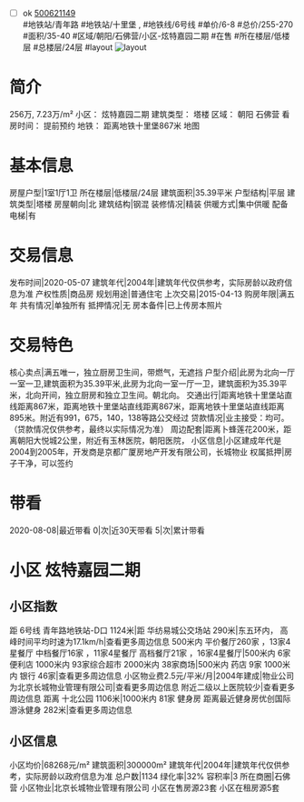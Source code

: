 - [ ] ok [500621149](https://bj.5i5j.com/ershoufang/500621149.html)  
 #地铁站/青年路 #地铁站/十里堡 ,  #地铁线/6号线
#单价/6-8 #总价/255-270 #面积/35-40   #区域/朝阳/石佛营/小区-炫特嘉园二期 #在售 #所在楼层/低楼层 #总楼层/24层 #layout 
![layout](http://image2.5i5j.com//group2/M00/E3/DA/CgqJM16i9FaAA3GsAAGSoQkMx4s243.jpg_P5.jpg) 
# 简介 
 256万,  7.23万/m² 
小区： 炫特嘉园二期
建筑类型： 塔楼
区域： 朝阳 石佛营
看房时间： 提前预约
地铁： 距离地铁十里堡867米 地图
# 基本信息 
 房屋户型|1室1厅1卫
所在楼层|低楼层/24层
建筑面积|35.39平米
户型结构|平层
建筑类型|塔楼
房屋朝向|北
建筑结构|钢混
装修情况|精装
供暖方式|集中供暖
配备电梯|有
# 交易信息 
 发布时间|2020-05-07
建筑年代|2004年|建筑年代仅供参考，实际房龄以政府信息为准
产权性质|商品房
规划用途|普通住宅
上次交易|2015-04-13
购房年限|满五年
共有情况|单独所有
抵押情况|无
房本备件|已上传房本照片
# 交易特色 
 核心卖点|满五唯一，独立厨房卫生间，带燃气，无遮挡
户型介绍|此房为北向一厅一室一卫,建筑面积为35.39平米,此房为北向一室一厅一卫，建筑面积为35.39平米，北向开间，独立厨房和独立卫生间。朝北向。
交通出行|距离地铁十里堡站直线距离867米，距离地铁十里堡站直线距离867米，距离地铁十里堡站直线距离895米。附近有991，675，140，138等路公交经过
贷款情况|业主接受：均可。（贷款情况仅供参考，最终以实际情况为准）
周边配套|距离卜蜂莲花200米，距离朝阳大悦城2公里，附近有玉林医院，朝阳医院，
小区信息|小区建成年代是2004到2005年，开发商是京都广厦房地产开发有限公司，长城物业
权属抵押|房子干净，可以签约
# 带看 
 2020-08-08|最近带看	 0|次|近30天带看	 5|次|累计带看
# 小区 炫特嘉园二期
## 小区指数 
 距 6号线 青年路地铁站-D口 1124米|距 华纺易城公交场站 290米|东五环内， 高峰时间平均时速为17.1km/h|查看更多周边信息
500米内 平价餐厅260家 ，13家4星餐厅
中档餐厅16家 ，11家4星餐厅
高档餐厅21家 ，16家4星餐厅|500米内 6家便利店
1000米内 93家综合超市
2000米内 38家商场|500米内 药店 9家
1000米内 银行 46家|查看更多周边信息
小区物业费2.5元/平米/月|2004年建成|物业公司为北京长城物业管理有限公司|查看更多周边信息
附近二级以上医院较少|查看更多周边信息
距离 十北公园 1106米|1000米内 81家 健身房
距离最近健身房优创国际游泳健身 282米|查看更多周边信息
## 小区信息 
 小区均价|68268元/m²
建筑面积|300000m²
建筑年代|2004年|建筑年代仅供参考，实际房龄以政府信息为准
总户数|1134
绿化率|32%
容积率|3
所在商圈|石佛营
小区物业|北京长城物业管理有限公司
小区在售房源23套
小区在租房源5套
